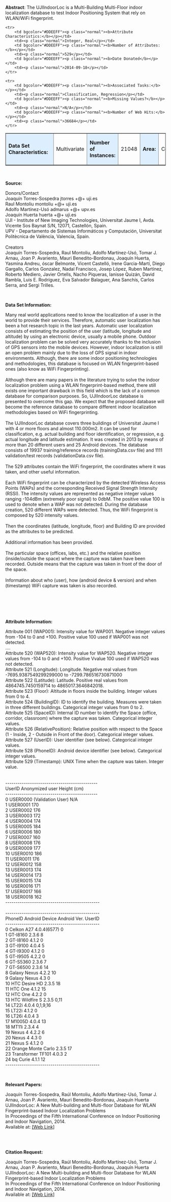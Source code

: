 <p class="normal"><b>Abstract</b>: The UJIIndoorLoc is a Multi-Building Multi-Floor indoor localization database to test Indoor Positioning System that rely on WLAN/WiFi fingerprint.</p>
     </td>
     <td> </td>
   </tr></table>

<table border=1 cellpadding=6>
	<tr>
		<td bgcolor="#DDEEFF"><p class="normal"><b>Data Set Characteristics:&nbsp;&nbsp;</b></p></td>
		<td><p class="normal">Multivariate</p></td>
		<td bgcolor="#DDEEFF"><p class="normal"><b>Number of Instances:</b></p></td>
		<td><p class="normal">21048</p></td>
		<td bgcolor="#DDEEFF"><p class="normal"><b>Area:</b></p></td>
		<td><p class="normal">Computer</p></td>
	</tr>

	<tr>
		<td bgcolor="#DDEEFF"><p class="normal"><b>Attribute Characteristics:</b></p></td>
		<td><p class="normal">Integer, Real</p></td>
		<td bgcolor="#DDEEFF"><p class="normal"><b>Number of Attributes:</b></p></td>
		<td><p class="normal">529</p></td>
		<td bgcolor="#DDEEFF"><p class="normal"><b>Date Donated</b></p></td>
		<td><p class="normal">2014-09-18</p></td>
	</tr>
	
	<tr>
		<td bgcolor="#DDEEFF"><p class="normal"><b>Associated Tasks:</b></p></td>
		<td><p class="normal">Classification, Regression</p></td>
		<td bgcolor="#DDEEFF"><p class="normal"><b>Missing Values?</b></p></td>
		<td><p class="normal">N/A</p></td>
		<td bgcolor="#DDEEFF"><p class="normal"><b>Number of Web Hits:</b></p></td>
		<td><p class="normal">36684</p></td>
	</tr>
<table>


<br />

<p class="small-heading"><b>Source:</b></p>
<p class="normal">Donors/Contact <br>Joaquín Torres-Sospedra jtorres +@+ uji.es <br>Raul Montoliu montoliu +@+ uji.es <br>Adolfo Martínez-Usó admarus +@+ upv.es <br>Joaquín Huerta huerta +@+ uji.es <br>UJI - Institute of New Imaging Technologies, Universitat Jaume I, Avda. Vicente Sos Baynat S/N, 12071, Castellón, Spain. <br>UPV - Departamento de Sistemas Informáticos y Computación, Universitat Politècnica de València, Valencia, Spain. <br><br>Creators <br>Joaquín Torres-Sospedra, Raul Montoliu, Adolfo Martínez-Usó, Tomar J. Arnau, Joan P. Avariento, Mauri Benedito-Bordonau, Joaquín Huerta, Yasmina Andreu, óscar Belmonte, Vicent Castelló, Irene Garcia-Martí, Diego Gargallo, Carlos Gonzalez, Nadal Francisco, Josep López, Ruben Martínez, Roberto Mediero, Javier Ortells, Nacho Piqueras, Ianisse Quizán, David Rambla, Luis E. Rodríguez, Eva Salvador Balaguer, Ana Sanchís, Carlos Serra, and Sergi Trilles.</p>

<br />

<p class="small-heading"><b>Data Set Information:</b></p>
<p class="normal">Many real world applications need to know the localization of a user in the world to provide their services. Therefore, automatic user localization has been a hot research topic in the last years. Automatic user localization consists of estimating the position of the user (latitude, longitude and altitude) by using an electronic device, usually a mobile phone. Outdoor localization problem can be solved very accurately thanks to the inclusion of GPS sensors into the mobile devices. However, indoor localization is still an open problem mainly due to the loss of GPS signal in indoor environments. Although, there are some indoor positioning technologies and methodologies, this database is focused on WLAN fingerprint-based ones (also know as WiFi Fingerprinting).
<br>
<br>Although there are many papers in the literature trying to solve the indoor localization problem using a WLAN fingerprint-based method, there still exists one important drawback in this field which is the lack of a common database for comparison purposes. So, UJIIndoorLoc database is presented to overcome this gap. We expect that the proposed database will become the reference database to compare different indoor localization methodologies based on WiFi fingerprinting.
<br>
<br>The UJIIndoorLoc database covers three buildings of Universitat Jaume I with 4 or more floors and almost 110.000m2. It can be used for classification, e.g. actual building and floor identification, or regression, e.g. actual longitude and latitude estimation. It was created in 2013 by means of more than 20 different users and 25 Android devices. The database consists of 19937 training/reference records (trainingData.csv file) and 1111 validation/test records (validationData.csv file).
<br>
<br>The 529 attributes contain the WiFi fingerprint, the coordinates where it was taken, and other useful information.
<br>
<br>Each WiFi fingerprint can be characterized by the detected Wireless Access Points (WAPs) and the corresponding Received Signal Strength Intensity (RSSI). The intensity values are represented as negative integer values ranging -104dBm (extremely poor signal) to 0dbM. The positive value 100 is used to denote when a WAP was not detected. During the database creation, 520 different WAPs were detected. Thus, the WiFi fingerprint is composed by 520 intensity values.
<br>
<br>Then the coordinates (latitude, longitude, floor) and Building ID are provided as the attributes to be predicted. 
<br>
<br>Additional information has been provided.
<br>
<br>The particular space (offices, labs, etc.) and the relative position (inside/outside the space) where the capture was taken have been recorded. Outside means that the capture was taken in front of the door of the space.
<br>
<br>Information about who (user), how (android device & version) and when (timestamp) WiFi capture was taken is also recorded.
<br>
<br>
<br>
<br></p>

<br />

<p class="small-heading"><b>Attribute Information:</b></p>
<p class="normal">Attribute 001 (WAP001): Intensity value for WAP001. Negative integer values from -104 to 0 and +100. Positive value 100 used if WAP001 was not detected.
<br>....
<br>Attribute 520 (WAP520): Intensity value for WAP520. Negative integer values from -104 to 0 and +100. Positive Vvalue 100 used if WAP520 was not detected.
<br>Attribute 521 (Longitude): Longitude. Negative real values from -7695.9387549299299000 to -7299.786516730871000
<br>Attribute 522 (Latitude): Latitude. Positive real values from 4864745.7450159714 to 4865017.3646842018.
<br>Attribute 523 (Floor): Altitude in floors inside the building. Integer values from 0 to 4.
<br>Attribute 524 (BuildingID): ID to identify the building. Measures were taken in three different buildings. Categorical integer values from 0 to 2.
<br>Attribute 525 (SpaceID): Internal ID number to identify the Space (office, corridor, classroom) where the capture was taken. Categorical integer values.
<br>Attribute 526 (RelativePosition): Relative position with respect to the Space (1 - Inside, 2 - Outside in Front of the door). Categorical integer values. 
<br>Attribute 527 (UserID): User identifier (see below). Categorical integer values. 
<br>Attribute 528 (PhoneID): Android device identifier (see below). Categorical integer values.  
<br>Attribute 529 (Timestamp): UNIX Time when the capture was taken. Integer value. 
<br>
<br>
<br>---------------------------------------------
<br>UserID Anonymized user           Height (cm)
<br>---------------------------------------------
<br>0     USER0000 (Validation User) N/A
<br>1     USER0001                   170
<br>2     USER0002                   176
<br>3     USER0003                   172
<br>4     USER0004                   174
<br>5     USER0005                   184
<br>6     USER0006                   180
<br>7     USER0007                   160
<br>8     USER0008                   176
<br>9     USER0009                   177
<br>10    USER0010                   186
<br>11    USER0011                   176
<br>12    USER0012                   158
<br>13    USER0013                   174
<br>14    USER0014                   173
<br>15    USER0015                   174
<br>16    USER0016                   171
<br>17    USER0017                   166
<br>18    USER0018                   162
<br>----------------------------------------------
<br>
<br>----------------------------------------------
<br>PhoneID  Android Device      Android Ver. UserID
<br>----------------------------------------------
<br>0        Celkon A27          4.0.4(6577)  0
<br>1        GT-I8160            2.3.6        8
<br>2        GT-I8160            4.1.2        0
<br>3        GT-I9100            4.0.4        5
<br>4        GT-I9300            4.1.2        0
<br>5        GT-I9505            4.2.2        0
<br>6        GT-S5360            2.3.6        7
<br>7        GT-S6500            2.3.6        14
<br>8        Galaxy Nexus        4.2.2        10
<br>9        Galaxy Nexus        4.3          0
<br>10       HTC Desire HD       2.3.5        18
<br>11       HTC One             4.1.2        15
<br>12       HTC One             4.2.2        0
<br>13       HTC Wildfire S      2.3.5        0,11
<br>14       LT22i               4.0.4        0,1,9,16
<br>15       LT22i               4.1.2        0
<br>16       LT26i               4.0.4        3
<br>17       M1005D              4.0.4        13
<br>18       MT11i               2.3.4        4
<br>19       Nexus 4             4.2.2        6
<br>20       Nexus 4             4.3          0
<br>21       Nexus S             4.1.2        0
<br>22       Orange Monte Carlo  2.3.5        17
<br>23       Transformer TF101   4.0.3        2
<br>24       bq Curie            4.1.1        12
<br>----------------------------------------------</p>

<br />

<p class="small-heading"><b>Relevant Papers:</b></p>
<p class="normal">Joaquín Torres-Sospedra, Raúl Montoliu, Adolfo Martínez-Usó, Tomar J. Arnau, Joan P. Avariento, Mauri Benedito-Bordonau, Joaquín Huerta <br>UJIIndoorLoc: A New Multi-building and Multi-floor Database for WLAN Fingerprint-based Indoor Localization Problems <br>In Proceedings of the Fifth International Conference on Indoor Positioning and Indoor Navigation, 2014.<br>Available at: <a href="http://www.ipin2014.org/wp/pdf/4A-3.pdf">[Web Link]</a></p>

<br />


<!-- OLD CODE:

<p class="small-heading"><b>Papers That Cite This Data Set<sup>1</sup>:</b></p>
<img src="../assets/rexa.jpg" />
<p class="normal">N/A</p>

-->



<br />

<p class="small-heading"><b>Citation Request:</b></p>
<p class="normal">Joaquín Torres-Sospedra, Raúl Montoliu, Adolfo Martínez-Usó, Tomar J. Arnau, Joan P. Avariento, Mauri Benedito-Bordonau, Joaquín Huerta <br>UJIIndoorLoc: A New Multi-building and Multi-floor Database for WLAN Fingerprint-based Indoor Localization Problems <br>In Proceedings of the Fifth International Conference on Indoor Positioning and Indoor Navigation, 2014.<br>Available at: <a href="http://www.ipin2014.org/wp/pdf/4A-3.pdf">[Web Link]</a></p>
